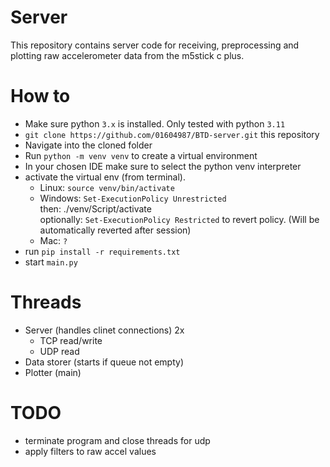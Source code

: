 # Server
This repository contains server code for receiving, preprocessing and plotting raw accelerometer data from the m5stick c plus.

# How to
- Make sure python ``3.x`` is installed. Only tested with python ``3.11``
- ``git clone https://github.com/01604987/BTD-server.git`` this repository
- Navigate into the cloned folder
- Run ``python -m venv venv`` to create a virtual environment
- In your chosen IDE make sure to select the python venv interpreter
- activate the virtual env (from terminal).
    - Linux: ``source venv/bin/activate``
    - Windows: ``Set-ExecutionPolicy Unrestricted`` <br>
        then: ./venv/Script/activate <br>
        optionally: ``Set-ExecutionPolicy Restricted`` to revert policy. (Will be automatically reverted after session)
    - Mac: ``?``
- run ``pip install -r requirements.txt``
- start ``main.py``

# Threads
- Server (handles clinet connections) 2x
    - TCP read/write
    - UDP read
- Data storer (starts if queue not empty)
- Plotter (main)

# TODO
- terminate program and close threads for udp
- apply filters to raw accel values